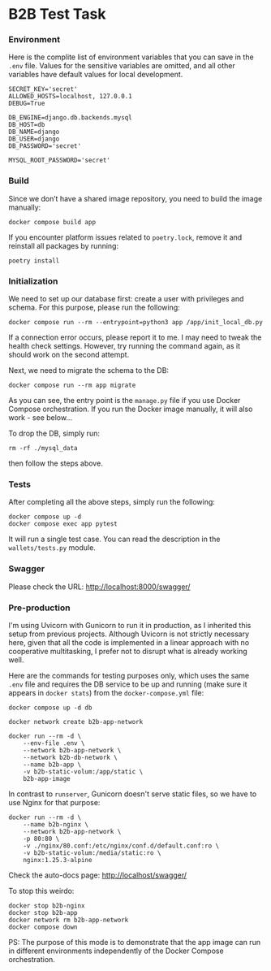 # B2B Test Task

### Environment
Here is the complite list of environment variables that you can save in the `.env` file. Values for the sensitive variables are omitted, and all other variables have default values for local development.

    SECRET_KEY='secret'
    ALLOWED_HOSTS=localhost, 127.0.0.1
    DEBUG=True

    DB_ENGINE=django.db.backends.mysql
    DB_HOST=db
    DB_NAME=django
    DB_USER=django
    DB_PASSWORD='secret'

    MYSQL_ROOT_PASSWORD='secret'

### Build
Since we don’t have a shared image repository, you need to build the image manually:

    docker compose build app

If you encounter platform issues related to `poetry.lock`, remove it and reinstall all packages by running:

    poetry install

### Initialization
We need to set up our database first: create a user with privileges and schema. For this purpose, please run the following:

    docker compose run --rm --entrypoint=python3 app /app/init_local_db.py

If a connection error occurs, please report it to me. I may need to tweak the health check settings. However, try running the command again, as it should work on the second attempt.

Next, we need to migrate the schema to the DB:

    docker compose run --rm app migrate

As you can see, the entry point is the `manage.py` file if you use Docker Compose orchestration. If you run the Docker image manually, it will also work - see below...

To drop the DB, simply run:

    rm -rf ./mysql_data

then follow the steps above.

### Tests
After completing all the above steps, simply run the following:

    docker compose up -d
    docker compose exec app pytest

It will run a single test case. You can read the description in the `wallets/tests.py` module.

### Swagger
Please check the URL: <a href="http://localhost:8000/swagger/" target="_blank">http://localhost:8000/swagger/</a>

### Pre-production
I'm using Uvicorn with Gunicorn to run it in production, as I inherited this setup from previous projects. Although Uvicorn is not strictly necessary here, given that all the code is implemented in a linear approach with no cooperative multitasking, I prefer not to disrupt what is already working well.

Here are the commands for testing purposes only, which uses the same `.env` file and requires the DB service to be up and running (make sure it appears in `docker stats`) from the `docker-compose.yml` file:

    docker compose up -d db

    docker network create b2b-app-network

    docker run --rm -d \
        --env-file .env \
        --network b2b-app-network \
        --network b2b-db-network \
        --name b2b-app \
        -v b2b-static-volum:/app/static \
        b2b-app-image

In contrast to `runserver`, Gunicorn doesn't serve static files, so we have to use Nginx for that purpose:

    docker run --rm -d \
        --name b2b-nginx \
        --network b2b-app-network \
        -p 80:80 \
        -v ./nginx/80.conf:/etc/nginx/conf.d/default.conf:ro \
        -v b2b-static-volum:/media/static:ro \
        nginx:1.25.3-alpine

Check the auto-docs page: <a href="http://localhost/swagger/" target="_blank">http://localhost/swagger/</a>

To stop this weirdo:

    docker stop b2b-nginx
    docker stop b2b-app
    docker network rm b2b-app-network
    docker compose down

PS: The purpose of this mode is to demonstrate that the app image can run in different environments independently of the Docker Compose orchestration.

